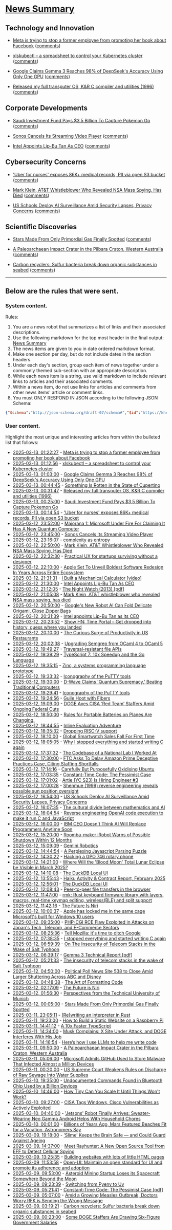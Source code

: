 # [News Summary](https://kherrick.github.io/news-summary/)

## Technology and Innovation

* [Meta is trying to stop a former employee from promoting her book about Facebook](https://www.engadget.com/social-media/meta-is-trying-to-stop-a-former-employee-from-promoting-her-book-about-facebook-004938899.html) ([comments](https://news.ycombinator.com/item?id=43349473))

* [xlskubectl – a spreadsheet to control your Kubernetes cluster](https://github.com/learnk8s/xlskubectl) ([comments](https://news.ycombinator.com/item?id=43349426))

* [Google Claims Gemma 3 Reaches 98% of DeepSeek's Accuracy Using Only One GPU](https://news.slashdot.org/story/25/03/13/0010231/google-claims-gemma-3-reaches-98-of-deepseeks-accuracy-using-only-one-gpu?utm_source=rss1.0mainlinkanon&utm_medium=feed) ([comments](https://news.slashdot.org/story/25/03/13/0010231/google-claims-gemma-3-reaches-98-of-deepseeks-accuracy-using-only-one-gpu?utm_source=rss1.0mainlinkanon&utm_medium=feed))

* [Released my full transputer OS, K&R C compiler and utilities (1996)](https://nanochess.org/transputer_operating_system.html) ([comments](https://news.ycombinator.com/item?id=43349214))

## Corporate Developments

* [Saudi Investment Fund Pays $3.5 Billion To Capture Pokemon Go](https://games.slashdot.org/story/25/03/13/000254/saudi-investment-fund-pays-35-billion-to-capture-pokemon-go?utm_source=rss1.0mainlinkanon&utm_medium=feed) ([comments](https://news.ycombinator.com/item?id=43349400))

* [Sonos Cancels Its Streaming Video Player](https://news.slashdot.org/story/25/03/12/2344201/sonos-cancels-its-streaming-video-player?utm_source=rss1.0mainlinkanon&utm_medium=feed) ([comments](https://news.ycombinator.com/item?id=43349379))

* [Intel Appoints Lip-Bu Tan As CEO](https://slashdot.org/story/25/03/12/2118219/intel-appoints-lip-bu-tan-as-ceo?utm_source=rss1.0mainlinkanon&utm_medium=feed) ([comments](https://news.ycombinator.com/item?id=43347369))

## Cybersecurity Concerns

* ['Uber for nurses' exposes 86K+ medical records, PII via open S3 bucket](https://www.websiteplanet.com/news/eshyft-report-breach/) ([comments](https://news.ycombinator.com/item?id=43349115))

* [Mark Klein, AT&T Whistleblower Who Revealed NSA Mass Spying, Has Died](https://news.slashdot.org/story/25/03/12/2127218/mark-klein-att-whistleblower-who-revealed-nsa-mass-spying-has-died?utm_source=rss1.0mainlinkanon&utm_medium=feed) ([comments](https://news.ycombinator.com/item?id=43347662))

* [US Schools Deploy AI Surveillance Amid Security Lapses, Privacy Concerns](https://news.slashdot.org/story/25/03/12/1654217/us-schools-deploy-ai-surveillance-amid-security-lapses-privacy-concerns?utm_source=rss1.0mainlinkanon&utm_medium=feed) ([comments](https://news.ycombinator.com/item?id=43345145))

## Scientific Discoveries

* [Stars Made From Only Primordial Gas Finally Spotted](https://soylentnews.org/article.pl?sid=25/03/11/1138232&from=rss) ([comments](https://news.ycombinator.com/item?id=43345622))

* [A Paleoarchaean Impact Crater in the Pilbara Craton, Western Australia](https://soylentnews.org/article.pl?sid=25/03/11/0428255&from=rss) ([comments](https://news.ycombinator.com/item?id=43345098))

* [Carbon recyclers: Sulfur bacteria break down organic substances in seabed](https://phys.org/news/2025-03-earth-hidden-carbon-recyclers-sulfur.html) ([comments](https://news.ycombinator.com/item?id=43305467))

---

## Below are the rules that were sent.

### System content.

Rules:

1. You are a news robot that summarizes a list of links and their associated descriptions.
2. Use the following markdown for the top most header in the final output: [News Summary](https://kherrick.github.io/news-summary/)
3. The news items are given to you in date ordered markdown format.
4. Make one section per day, but do not include dates in the section headers.
5. Under each day's section, group each item of news together under a commonly themed sub-section with an appropriate description.
6. While each news item is a string, use valid markdown to include relevant links to articles and their associated comments.
7. Within a news item, do not use links for articles and comments from other news items' article or comment links.
8. You must ONLY RESPOND IN JSON according to the following JSON Schema:

```json
{"$schema":"http://json-schema.org/draft-07/schema#","$id":"https://kherrick.github.io/news-summary/news-summary-schema.json","type":"object","properties":{"heading":{"type":"string"},"sections":{"type":"array","items":{"type":"object","properties":{"title":{"type":"string"},"newsItems":{"type":"array","items":{"type":"string"},"minItems":1}},"required":["title","newsItems"]},"minItems":1}},"required":["heading","sections"]}
```

### User content.

Highlight the most unique and interesting articles from within the bulleted list that follows:

* [2025-03-13, 01:22:27](https://news.ycombinator.com/item?id=43349473) - [Meta is trying to stop a former employee from promoting her book about Facebook](https://www.engadget.com/social-media/meta-is-trying-to-stop-a-former-employee-from-promoting-her-book-about-facebook-004938899.html)
* [2025-03-13, 01:12:56](https://news.ycombinator.com/item?id=43349426) - [xlskubectl – a spreadsheet to control your Kubernetes cluster](https://github.com/learnk8s/xlskubectl)
* [2025-03-13, 01:03:00](https://news.slashdot.org/story/25/03/13/0010231/google-claims-gemma-3-reaches-98-of-deepseeks-accuracy-using-only-one-gpu?utm_source=rss1.0mainlinkanon&utm_medium=feed) - [Google Claims Gemma 3 Reaches 98% of DeepSeek's Accuracy Using Only One GPU](https://news.slashdot.org/story/25/03/13/0010231/google-claims-gemma-3-reaches-98-of-deepseeks-accuracy-using-only-one-gpu?utm_source=rss1.0mainlinkanon&utm_medium=feed)
* [2025-03-13, 00:44:45](https://lobste.rs/s/azpmu3/something_is_rotten_state_cupertino) - [Something Is Rotten in the State of Cupertino](https://daringfireball.net/2025/03/something_is_rotten_in_the_state_of_cupertino)
* [2025-03-13, 00:31:47](https://news.ycombinator.com/item?id=43349214) - [Released my full transputer OS, K&R C compiler and utilities (1996)](https://nanochess.org/transputer_operating_system.html)
* [2025-03-13, 00:25:00](https://games.slashdot.org/story/25/03/13/000254/saudi-investment-fund-pays-35-billion-to-capture-pokemon-go?utm_source=rss1.0mainlinkanon&utm_medium=feed) - [Saudi Investment Fund Pays $3.5 Billion To Capture Pokemon Go](https://games.slashdot.org/story/25/03/13/000254/saudi-investment-fund-pays-35-billion-to-capture-pokemon-go?utm_source=rss1.0mainlinkanon&utm_medium=feed)
* [2025-03-13, 00:14:54](https://news.ycombinator.com/item?id=43349115) - ['Uber for nurses' exposes 86K+ medical records, PII via open S3 bucket](https://www.websiteplanet.com/news/eshyft-report-breach/)
* [2025-03-12, 23:52:00](https://soylentnews.org/article.pl?sid=25/03/12/1134222&from=rss) - [Majorana 1: Microsoft Under Fire For Claiming It Has A New Quantum Computer](https://soylentnews.org/article.pl?sid=25/03/12/1134222&from=rss)
* [2025-03-12, 23:45:00](https://news.slashdot.org/story/25/03/12/2344201/sonos-cancels-its-streaming-video-player?utm_source=rss1.0mainlinkanon&utm_medium=feed) - [Sonos Cancels Its Streaming Video Player](https://news.slashdot.org/story/25/03/12/2344201/sonos-cancels-its-streaming-video-player?utm_source=rss1.0mainlinkanon&utm_medium=feed)
* [2025-03-12, 23:16:07](https://lobste.rs/s/dzgudd/complexity_as_entropy) - [complexity as entropy](https://explaining.software/archive/complexity-as-entropy/)
* [2025-03-12, 22:50:00](https://news.slashdot.org/story/25/03/12/2127218/mark-klein-att-whistleblower-who-revealed-nsa-mass-spying-has-died?utm_source=rss1.0mainlinkanon&utm_medium=feed) - [Mark Klein, AT&amp;T Whistleblower Who Revealed NSA Mass Spying, Has Died](https://news.slashdot.org/story/25/03/12/2127218/mark-klein-att-whistleblower-who-revealed-nsa-mass-spying-has-died?utm_source=rss1.0mainlinkanon&utm_medium=feed)
* [2025-03-12, 22:32:30](https://news.ycombinator.com/item?id=43348379) - [Practical UX for startups surviving without a designer](https://www.tibinotes.com/p/practical-ux-for-startups-surviving)
* [2025-03-12, 22:10:00](https://tech.slashdot.org/story/25/03/12/2026229/apple-set-to-unveil-boldest-software-redesign-in-years-across-entire-ecosystem?utm_source=rss1.0mainlinkanon&utm_medium=feed) - [Apple Set To Unveil Boldest Software Redesign In Years Across Entire Ecosystem](https://tech.slashdot.org/story/25/03/12/2026229/apple-set-to-unveil-boldest-software-redesign-in-years-across-entire-ecosystem?utm_source=rss1.0mainlinkanon&utm_medium=feed)
* [2025-03-12, 21:31:31](https://news.ycombinator.com/item?id=43347874) - [I Built a Mechanical Calculator [video]](https://www.youtube.com/watch?v=E0pJST5mL3A)
* [2025-03-12, 21:30:00](https://slashdot.org/story/25/03/12/2118219/intel-appoints-lip-bu-tan-as-ceo?utm_source=rss1.0mainlinkanon&utm_medium=feed) - [Intel Appoints Lip-Bu Tan As CEO](https://slashdot.org/story/25/03/12/2118219/intel-appoints-lip-bu-tan-as-ceo?utm_source=rss1.0mainlinkanon&utm_medium=feed)
* [2025-03-12, 21:12:05](https://news.ycombinator.com/item?id=43347724) - [The Night Watch (2013) [pdf]](https://www.usenix.org/system/files/1311_05-08_mickens.pdf)
* [2025-03-12, 21:05:08](https://news.ycombinator.com/item?id=43347662) - [Mark Klein, AT&T whistleblower who revealed NSA mass spying, has died](https://www.eff.org/deeplinks/2025/03/memoriam-mark-klein-att-whistleblower-about-nsa-mass-spying)
* [2025-03-12, 20:50:00](https://hardware.slashdot.org/story/25/03/12/2018222/googles-new-robot-ai-can-fold-delicate-origami-close-zipper-bags?utm_source=rss1.0mainlinkanon&utm_medium=feed) - [Google's New Robot AI Can Fold Delicate Origami, Close Zipper Bags](https://hardware.slashdot.org/story/25/03/12/2018222/googles-new-robot-ai-can-fold-delicate-origami-close-zipper-bags?utm_source=rss1.0mainlinkanon&utm_medium=feed)
* [2025-03-12, 20:31:39](https://news.ycombinator.com/item?id=43347369) - [Intel appoints Lip-Bu Tan as its CEO](https://www.reuters.com/technology/us-chipmaker-intel-appoints-lip-bu-tan-its-ceo-2025-03-12/)
* [2025-03-12, 20:23:52](https://news.ycombinator.com/item?id=43347306) - [Show HN: Time Portal – Get dropped into history, guess where you landed](https://www.eggnog.ai/entertimeportal)
* [2025-03-12, 20:10:00](https://slashdot.org/story/25/03/12/1839244/the-curious-surge-of-productivity-in-us-restaurants?utm_source=rss1.0mainlinkanon&utm_medium=feed) - [The Curious Surge of Productivity in US Restaurants](https://slashdot.org/story/25/03/12/1839244/the-curious-surge-of-productivity-in-us-restaurants?utm_source=rss1.0mainlinkanon&utm_medium=feed)
* [2025-03-12, 20:02:38](https://lobste.rs/s/exrq7d/upgrading_semgrep_from_ocaml_4_ocaml_5) - [Upgrading Semgrep from OCaml 4 to OCaml 5](https://semgrep.dev/blog/2025/upgrading-semgrep-from-ocaml-4-to-ocaml-5/)
* [2025-03-12, 19:49:27](https://lobste.rs/s/pua4kr/traversal_resistant_file_apis) - [Traversal-resistant file APIs](https://go.dev/blog/osroot)
* [2025-03-12, 19:39:29](https://lobste.rs/s/bherlz/typescript_7_10x_speedup_go_language) - [TypeScript 7: 10x Speedup and the Go Language](https://dev.to/anthonymax/typescript-7-10x-speedup-and-the-go-language-1mkf)
* [2025-03-12, 19:35:15](https://news.ycombinator.com/item?id=43346864) - [Zinc, a systems programming language prototype](https://sr.ht/~oconnor0/zinc/)
* [2025-03-12, 19:33:32](https://lobste.rs/s/wpcgq1/iconography_putty_tools) - [Iconography of the PuTTY tools](https://www.chiark.greenend.org.uk/~sgtatham/quasiblog/putty-icons/)
* [2025-03-12, 19:30:00](https://tech.slashdot.org/story/25/03/12/1835207/d-wave-claims-quantum-supremacy-beating-traditional-computers?utm_source=rss1.0mainlinkanon&utm_medium=feed) - [D-Wave Claims 'Quantum Supremacy,' Beating Traditional Computers](https://tech.slashdot.org/story/25/03/12/1835207/d-wave-claims-quantum-supremacy-beating-traditional-computers?utm_source=rss1.0mainlinkanon&utm_medium=feed)
* [2025-03-12, 19:29:41](https://news.ycombinator.com/item?id=43346816) - [Iconography of the PuTTY tools](https://www.chiark.greenend.org.uk/~sgtatham/quasiblog/putty-icons/)
* [2025-03-12, 19:24:56](https://lobste.rs/s/romh86/guile_hoot_with_fibers) - [Guile Hoot with Fibers](https://afmoreno.srht.site/blog/guile-hoot-fibers.html)
* [2025-03-12, 19:09:00](https://soylentnews.org/article.pl?sid=25/03/12/1129229&from=rss) - [DOGE Axes CISA ‘Red Team’ Staffers Amid Ongoing Federal Cuts](https://soylentnews.org/article.pl?sid=25/03/12/1129229&from=rss)
* [2025-03-12, 18:50:00](https://it.slashdot.org/story/25/03/12/1717207/rules-for-portable-batteries-on-planes-are-changing?utm_source=rss1.0mainlinkanon&utm_medium=feed) - [Rules for Portable Batteries on Planes Are Changing.](https://it.slashdot.org/story/25/03/12/1717207/rules-for-portable-batteries-on-planes-are-changing?utm_source=rss1.0mainlinkanon&utm_medium=feed)
* [2025-03-12, 18:44:55](https://lobste.rs/s/ec1z6z/inline_evaluation_adventure) - [Inline Evaluation Adventure](https://rigsomelight.com/2025/03/12/inline-eval-adventure.html)
* [2025-03-12, 18:35:32](https://lobste.rs/s/v8vnjo/dropping_risc_v_support) - [Dropping RISC-V support](https://chimera-linux.org/news/2025/03/dropping-riscv.html)
* [2025-03-12, 18:10:00](https://tech.slashdot.org/story/25/03/12/1710248/global-smartwatch-sales-fall-for-first-time?utm_source=rss1.0mainlinkanon&utm_medium=feed) - [Global Smartwatch Sales Fall For First Time](https://tech.slashdot.org/story/25/03/12/1710248/global-smartwatch-sales-fall-for-first-time?utm_source=rss1.0mainlinkanon&utm_medium=feed)
* [2025-03-12, 18:05:05](https://lobste.rs/s/9bgx8t/why_i_stopped_everything_started_writing) - [Why I stopped everything and started writing C again](https://www.kmx.io/blog/why-stopped-everything-and-started-writing-C-again)
* [2025-03-12, 17:37:32](https://lobste.rs/s/vh3n7k/codebase_national_lab_i_worked_at) - [The Codebase of a National Lab I Worked At](https://mirawelner.com/posts/fed_code.html)
* [2025-03-12, 17:30:00](https://tech.slashdot.org/story/25/03/12/176223/ftc-asks-to-delay-amazon-prime-deceptive-practices-case-citing-staffing-shortfalls?utm_source=rss1.0mainlinkanon&utm_medium=feed) - [FTC Asks To Delay Amazon Prime Deceptive Practices Case, Citing Staffing Shortfalls](https://tech.slashdot.org/story/25/03/12/176223/ftc-asks-to-delay-amazon-prime-deceptive-practices-case-citing-staffing-shortfalls?utm_source=rss1.0mainlinkanon&utm_medium=feed)
* [2025-03-12, 17:14:16](https://lobste.rs/s/nno4i5/carefully_purposefully_oxidising) - [Carefully But Purposefully Oxidising Ubuntu](https://jnsgr.uk/2025/03/carefully-but-purposefully-oxidising-ubuntu/)
* [2025-03-12, 17:03:35](https://lobste.rs/s/1jwqtt/constant_time_code_pessimist_case) - [Constant-Time Code: The Pessimist Case](https://eprint.iacr.org/2025/435)
* [2025-03-12, 17:01:02](https://news.ycombinator.com/item?id=43345297) - [Artie (YC S23) Is Hiring Engineer #3](https://www.ycombinator.com/companies/artie/jobs/Vz704T1-founding-engineer-distributed-systems)
* [2025-03-12, 17:00:28](https://news.ycombinator.com/item?id=43345285) - [Shenmue (1999) reverse engineering reveals possible sun position oversight](https://wulinshu.com/2025/03/11/reverse-engineering-adventures-3-bug-or-not-bug/)
* [2025-03-12, 16:54:00](https://news.slashdot.org/story/25/03/12/1654217/us-schools-deploy-ai-surveillance-amid-security-lapses-privacy-concerns?utm_source=rss1.0mainlinkanon&utm_medium=feed) - [US Schools Deploy AI Surveillance Amid Security Lapses, Privacy Concerns](https://news.slashdot.org/story/25/03/12/1654217/us-schools-deploy-ai-surveillance-amid-security-lapses-privacy-concerns?utm_source=rss1.0mainlinkanon&utm_medium=feed)
* [2025-03-12, 16:07:35](https://news.ycombinator.com/item?id=43344703) - [The cultural divide between mathematics and AI](https://sugaku.net/content/understanding-the-cultural-divide-between-mathematics-and-ai/)
* [2025-03-12, 16:04:54](https://news.ycombinator.com/item?id=43344673) - [Reverse engineering OpenAI code execution to make it run C and JavaScript](https://twitter.com/benswerd/status/1899853533761200300)
* [2025-03-12, 16:00:00](https://developers.slashdot.org/story/25/03/12/1448242/ibm-ceo-doesnt-think-ai-will-replace-programmers-anytime-soon?utm_source=rss1.0mainlinkanon&utm_medium=feed) - [IBM CEO Doesn't Think AI Will Replace Programmers Anytime Soon](https://developers.slashdot.org/story/25/03/12/1448242/ibm-ceo-doesnt-think-ai-will-replace-programmers-anytime-soon?utm_source=rss1.0mainlinkanon&utm_medium=feed)
* [2025-03-12, 15:20:00](https://hardware.slashdot.org/story/25/03/12/1437241/roomba-maker-irobot-warns-of-possible-shutdown-within-12-months?utm_source=rss1.0mainlinkanon&utm_medium=feed) - [Roomba-maker iRobot Warns of Possible Shutdown Within 12 Months](https://hardware.slashdot.org/story/25/03/12/1437241/roomba-maker-irobot-warns-of-possible-shutdown-within-12-months?utm_source=rss1.0mainlinkanon&utm_medium=feed)
* [2025-03-12, 15:09:09](https://news.ycombinator.com/item?id=43344082) - [Gemini Robotics](https://deepmind.google/discover/blog/gemini-robotics-brings-ai-into-the-physical-world/)
* [2025-03-12, 14:44:54](https://lobste.rs/s/icbgrq/perplexing_javascript_parsing_puzzle) - [A Perplexing Javascript Parsing Puzzle](https://www.hillelwayne.com/post/javascript-puzzle/)
* [2025-03-12, 14:30:22](https://lobste.rs/s/0dqswp/hacking_gpo_746_rotary_phone) - [Hacking a GPO 746 rotary phone](https://blog.yaymukund.com/posts/hacking-a-gpo-746-rotary-phone/)
* [2025-03-12, 14:21:00](https://soylentnews.org/article.pl?sid=25/03/11/1158203&from=rss) - [Where Will the 'Blood Moon' Total Lunar Eclipse be Visible in March 2025?](https://soylentnews.org/article.pl?sid=25/03/11/1158203&from=rss)
* [2025-03-12, 14:10:08](https://lobste.rs/s/v7qfbz/duckdb_local_ui) - [The DuckDB Local UI](https://duckdb.org/2025/03/12/duckdb-ui.html)
* [2025-03-12, 13:55:43](https://lobste.rs/s/iqtaie/haiku_activity_contract_report_february) - [Haiku Activity & Contract Report, February 2025](https://www.haiku-os.org/blog/waddlesplash/2025-03-11-haiku_activity_contract_report_february_2025/)
* [2025-03-12, 12:56:01](https://news.ycombinator.com/item?id=43342712) - [The DuckDB Local UI](https://duckdb.org/2025/03/12/duckdb-ui.html)
* [2025-03-12, 12:08:43](https://news.ycombinator.com/item?id=43342361) - [Peer-to-peer file transfers in the browser](https://github.com/kern/filepizza)
* [2025-03-12, 11:47:00](https://lobste.rs/s/35dgcs/rmk_rust_keyboard_firmware_library_with) - [rmk: Rust keyboard firmware library with layers, macros, real-time keymap editing, wireless(BLE) and split support](https://github.com/HaoboGu/rmk)
* [2025-03-12, 11:42:16](https://news.ycombinator.com/item?id=43342178) - [The Future Is Niri](https://ersei.net/en/blog/niri)
* [2025-03-12, 10:00:37](https://news.ycombinator.com/item?id=43341481) - [Apple has locked me in the same cage Microsoft's built for Windows 10 users](https://www.theregister.com/2025/03/12/hardware_os_lockin_monopolies/)
* [2025-03-12, 09:35:00](https://soylentnews.org/article.pl?sid=25/03/11/1150225&from=rss) - [PHP-CGI RCE Flaw Exploited in Attacks on Japan's Tech, Telecom, and E-Commerce Sectors](https://soylentnews.org/article.pl?sid=25/03/11/1150225&from=rss)
* [2025-03-12, 08:25:36](https://news.ycombinator.com/item?id=43340948) - [Tell Mozilla: it's time to ditch Google](https://mozillapetition.com/)
* [2025-03-12, 07:38:35](https://news.ycombinator.com/item?id=43340731) - [I stopped everything and started writing C again](https://www.kmx.io/blog/why-stopped-everything-and-started-writing-C-again)
* [2025-03-12, 06:59:39](https://lobste.rs/s/b6vdmd/on_insecurity_telecom_stacks_wake_salt) - [On The Insecurity of Telecom Stacks in the Wake of Salt Typhoon](https://soatok.blog/2025/03/12/on-the-insecurity-of-telecom-stacks-in-the-wake-of-salt-typhoon/)
* [2025-03-12, 06:39:17](https://news.ycombinator.com/item?id=43340491) - [Gemma 3 Technical Report [pdf]](https://storage.googleapis.com/deepmind-media/gemma/Gemma3Report.pdf)
* [2025-03-12, 05:21:33](https://news.ycombinator.com/item?id=43340196) - [The insecurity of telecom stacks in the wake of Salt Typhoon](https://soatok.blog/2025/03/12/on-the-insecurity-of-telecom-stacks-in-the-wake-of-salt-typhoon/)
* [2025-03-12, 04:50:00](https://soylentnews.org/article.pl?sid=25/03/11/1148251&from=rss) - [Political Poll News Site 538 to Close Amid Larger Shuttering Across ABC and Disney](https://soylentnews.org/article.pl?sid=25/03/11/1148251&from=rss)
* [2025-03-12, 04:48:38](https://lobste.rs/s/z66ftn/art_formatting_code) - [The Art of Formatting Code](https://mcyoung.xyz/2025/03/11/formatters/)
* [2025-03-12, 02:17:09](https://lobste.rs/s/ejs3uh/future_is_niri) - [The Future is Niri](https://ersei.net/en/blog/niri)
* [2025-03-12, 01:56:30](https://lobste.rs/s/1cqlzd/perspectives_from_technical_university) - [Perspectives from the Technical University of Munich](https://mirawelner.com/posts/TUM_thoughts.html)
* [2025-03-12, 00:05:00](https://soylentnews.org/article.pl?sid=25/03/11/1138232&from=rss) - [Stars Made From Only Primordial Gas Finally Spotted](https://soylentnews.org/article.pl?sid=25/03/11/1138232&from=rss)
* [2025-03-11, 23:05:11](https://lobste.rs/s/34dsf7/re_writing_interpreter_rust) - [(Re)writing an interpreter in Rust](https://www.dannyvankooten.com/blog/2022/rewriting-interpreter-rust/)
* [2025-03-11, 19:23:00](https://soylentnews.org/article.pl?sid=25/03/11/1134214&from=rss) - [How to Build a Static Website on a Raspberry Pi](https://soylentnews.org/article.pl?sid=25/03/11/1134214&from=rss)
* [2025-03-11, 14:41:12](https://lobste.rs/s/3q0ei5/10x_faster_typescript) - [A 10x Faster TypeScript](https://devblogs.microsoft.com/typescript/typescript-native-port/)
* [2025-03-11, 14:34:00](https://soylentnews.org/article.pl?sid=25/03/11/1132214&from=rss) - [Musk Complains: X Site Under Attack, and DOGE Interferes With His Job](https://soylentnews.org/article.pl?sid=25/03/11/1132214&from=rss)
* [2025-03-11, 14:16:54](https://lobste.rs/s/gvkxlf/here_s_how_i_use_llms_help_me_write_code) - [Here’s how I use LLMs to help me write code](https://simonwillison.net/2025/Mar/11/using-llms-for-code/)
* [2025-03-11, 09:50:00](https://soylentnews.org/article.pl?sid=25/03/11/0428255&from=rss) - [A Paleoarchaean Impact Crater in the Pilbara Craton, Western Australia](https://soylentnews.org/article.pl?sid=25/03/11/0428255&from=rss)
* [2025-03-11, 05:06:00](https://soylentnews.org/article.pl?sid=25/03/10/1151258&from=rss) - [Microsoft Admits GitHub Used to Store Malware That Infected Almost a Million Devices](https://soylentnews.org/article.pl?sid=25/03/10/1151258&from=rss)
* [2025-03-11, 00:20:00](https://soylentnews.org/article.pl?sid=25/03/10/0732259&from=rss) - [US Supreme Court Weakens Rules on Discharge of Raw Sewage Into Water Supplies](https://soylentnews.org/article.pl?sid=25/03/10/0732259&from=rss)
* [2025-03-10, 19:35:00](https://soylentnews.org/article.pl?sid=25/03/10/0720214&from=rss) - [Undocumented Commands Found in Bluetooth Chip Used by a Billion Devices](https://soylentnews.org/article.pl?sid=25/03/10/0720214&from=rss)
* [2025-03-10, 14:46:00](https://soylentnews.org/article.pl?sid=25/03/10/077239&from=rss) - [How Tiny Can You Scale It Until Things Won't Work?](https://soylentnews.org/article.pl?sid=25/03/10/077239&from=rss)
* [2025-03-10, 09:27:00](https://soylentnews.org/article.pl?sid=25/03/09/0337252&from=rss) - [CISA Tags Windows, Cisco Vulnerabilities as Actively Exploited](https://soylentnews.org/article.pl?sid=25/03/09/0337252&from=rss)
* [2025-03-10, 04:40:00](https://soylentnews.org/article.pl?sid=25/03/09/0321220&from=rss) - ['Jetsons' Robot Finally Arrives: Sweater-Wearing Neo Gamma Android Helps With Household Chores](https://soylentnews.org/article.pl?sid=25/03/09/0321220&from=rss)
* [2025-03-10, 00:01:00](https://soylentnews.org/article.pl?sid=25/03/09/0316250&from=rss) - [Billions of Years Ago, Mars Featured Beaches Fit for a Vacation, Astronomers Say](https://soylentnews.org/article.pl?sid=25/03/09/0316250&from=rss)
* [2025-03-09, 19:18:00](https://soylentnews.org/article.pl?sid=25/03/08/082224&from=rss) - [‘Slime’ Keeps the Brain Safe ― and Could Guard Against Ageing](https://soylentnews.org/article.pl?sid=25/03/08/082224&from=rss)
* [2025-03-09, 14:37:00](https://soylentnews.org/article.pl?sid=25/03/08/0753249&from=rss) - [Meet Rayhunter: A New Open Source Tool from EFF to Detect Cellular Spying](https://soylentnews.org/article.pl?sid=25/03/08/0753249&from=rss)
* [2025-03-09, 13:25:35](https://news.ycombinator.com/item?id=43308907) - [Building websites with lots of little HTML pages](https://blog.jim-nielsen.com/2025/lots-of-little-html-pages/)
* [2025-03-09, 11:53:58](https://news.ycombinator.com/item?id=43308278) - [Open-UI: Maintain an open standard for UI and promote its adherence and adoption](https://github.com/openui/open-ui)
* [2025-03-09, 09:53:00](https://soylentnews.org/article.pl?sid=25/03/08/0744250&from=rss) - [Asteroid Mining Startup Loses its Spacecraft Somewhere Beyond the Moon](https://soylentnews.org/article.pl?sid=25/03/08/0744250&from=rss)
* [2025-03-09, 09:23:39](https://news.ycombinator.com/item?id=43307563) - [Switching from Pyenv to Uv](https://bluesock.org/~willkg/blog/dev/switch_pyenv_to_uv.html)
* [2025-03-09, 05:21:41](https://news.ycombinator.com/item?id=43306514) - [Constant-Time Code: The Pessimist Case [pdf]](https://eprint.iacr.org/2025/435.pdf)
* [2025-03-09, 05:07:00](https://soylentnews.org/article.pl?sid=25/03/08/0739224&from=rss) - [Amid a Growing Measles Outbreak, Doctors Worry RFK is Sending the Wrong Message](https://soylentnews.org/article.pl?sid=25/03/08/0739224&from=rss)
* [2025-03-09, 03:19:21](https://news.ycombinator.com/item?id=43305856) - [Carbon recyclers: Sulfur bacteria break down organic substances in seabed](https://phys.org/news/2025-03-earth-hidden-carbon-recyclers-sulfur.html)
* [2025-03-09, 00:23:00](https://soylentnews.org/politics/article.pl?sid=25/03/08/0721219&from=rss) - [Some DOGE Staffers Are Drawing Six-Figure Government Salaries](https://soylentnews.org/politics/article.pl?sid=25/03/08/0721219&from=rss)

